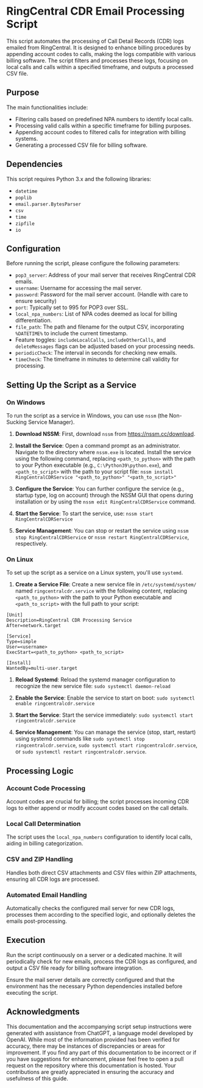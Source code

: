 # RingCentral CDR Email Processing Script

This script automates the processing of Call Detail Records (CDR) logs emailed from RingCentral. It is designed to enhance billing procedures by appending account codes to calls, making the logs compatible with various billing software. The script filters and processes these logs, focusing on local calls and calls within a specified timeframe, and outputs a processed CSV file.

## Purpose

The main functionalities include:
- Filtering calls based on predefined NPA numbers to identify local calls.
- Processing valid calls within a specific timeframe for billing purposes.
- Appending account codes to filtered calls for integration with billing systems.
- Generating a processed CSV file for billing software.

## Dependencies

This script requires Python 3.x and the following libraries:
- `datetime`
- `poplib`
- `email.parser.BytesParser`
- `csv`
- `time`
- `zipfile`
- `io`

## Configuration

Before running the script, please configure the following parameters:

- `pop3_server`: Address of your mail server that receives RingCentral CDR emails.
- `username`: Username for accessing the mail server.
- `password`: Password for the mail server account. (Handle with care to ensure security)
- `port`: Typically set to 995 for POP3 over SSL.
- `local_npa_numbers`: List of NPA codes deemed as local for billing differentiation.
- `file_path`: The path and filename for the output CSV, incorporating `%DATETIME%` to include the current timestamp.
- Feature toggles: `includeLocalCalls`, `includeOtherCalls`, and `deleteMessages` flags can be adjusted based on your processing needs.
- `periodicCheck`: The interval in seconds for checking new emails.
- `timeCheck`: The timeframe in minutes to determine call validity for processing.

## Setting Up the Script as a Service

### On Windows

To run the script as a service in Windows, you can use `nssm` (the Non-Sucking Service Manager).

1. **Download NSSM**: First, download `nssm` from https://nssm.cc/download.
2. **Install the Service**: Open a command prompt as an administrator. Navigate to the directory where `nssm.exe` is located. Install the service using the following command, replacing `<path_to_python>` with the path to your Python executable (e.g., `C:\Python39\python.exe`), and `<path_to_script>` with the path to your script file:
`nssm install RingCentralCDRService "<path_to_python>" "<path_to_script>"`

3. **Configure the Service**: You can further configure the service (e.g., startup type, log on account) through the NSSM GUI that opens during installation or by using the `nssm edit RingCentralCDRService` command.

4. **Start the Service**: To start the service, use:
`nssm start RingCentralCDRService`


5. **Service Management**: You can stop or restart the service using `nssm stop RingCentralCDRService` or `nssm restart RingCentralCDRService`, respectively.

### On Linux

To set up the script as a service on a Linux system, you'll use `systemd`.

1. **Create a Service File**: Create a new service file in `/etc/systemd/system/` named `ringcentralcdr.service` with the following content, replacing `<path_to_python>` with the path to your Python executable and `<path_to_script>` with the full path to your script:

```
[Unit]
Description=RingCentral CDR Processing Service
After=network.target

[Service]
Type=simple
User=<username>
ExecStart=<path_to_python> <path_to_script>

[Install]
WantedBy=multi-user.target
```


1. **Reload Systemd**: Reload the systemd manager configuration to recognize the new service file:
`sudo systemctl daemon-reload`

2. **Enable the Service**: Enable the service to start on boot:
`sudo systemctl enable ringcentralcdr.service`

3. **Start the Service**: Start the service immediately:
`sudo systemctl start ringcentralcdr.service`

4. **Service Management**: You can manage the service (stop, start, restart) using systemd commands like `sudo systemctl stop ringcentralcdr.service`, `sudo systemctl start ringcentralcdr.service`, or `sudo systemctl restart ringcentralcdr.service`.




## Processing Logic

### Account Code Processing
Account codes are crucial for billing; the script processes incoming CDR logs to either append or modify account codes based on the call details.

### Local Call Determination
The script uses the `local_npa_numbers` configuration to identify local calls, aiding in billing categorization.

### CSV and ZIP Handling
Handles both direct CSV attachments and CSV files within ZIP attachments, ensuring all CDR logs are processed.

### Automated Email Handling
Automatically checks the configured mail server for new CDR logs, processes them according to the specified logic, and optionally deletes the emails post-processing.

## Execution

Run the script continuously on a server or a dedicated machine. It will periodically check for new emails, process the CDR logs as configured, and output a CSV file ready for billing software integration.

Ensure the mail server details are correctly configured and that the environment has the necessary Python dependencies installed before executing the script.


## Acknowledgments

This documentation and the accompanying script setup instructions were generated with assistance from ChatGPT, a language model developed by OpenAI. While most of the information provided has been verified for accuracy, there may be instances of discrepancies or areas for improvement. If you find any part of this documentation to be incorrect or if you have suggestions for enhancement, please feel free to open a pull request on the repository where this documentation is hosted. Your contributions are greatly appreciated in ensuring the accuracy and usefulness of this guide.
